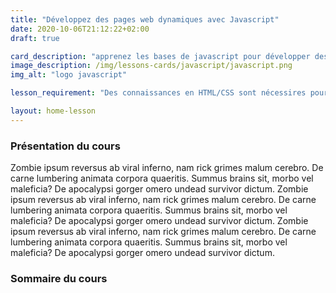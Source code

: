 ```yaml
---
title: "Développez des pages web dynamiques avec Javascript"
date: 2020-10-06T21:12:22+02:00
draft: true

card_description: "apprenez les bases de javascript pour développer des pages web interactives"
image_description: /img/lessons-cards/javascript/javascript.png
img_alt: "logo javascript"

lesson_requirement: "Des connaissances en HTML/CSS sont nécessires pour pouvoir suivre ce cours. Il existe un cours sur ces langages pour pouvoir vous mettre à niveau."

layout: home-lesson
---
```


### Présentation du cours

Zombie ipsum reversus ab viral inferno, nam rick grimes malum cerebro. De carne lumbering animata corpora quaeritis. Summus brains sit​​, morbo vel maleficia? De apocalypsi gorger omero undead survivor dictum. Zombie ipsum reversus ab viral inferno, nam rick grimes malum cerebro. De carne lumbering animata corpora quaeritis. Summus brains sit​​, morbo vel maleficia? De apocalypsi gorger omero undead survivor dictum. Zombie ipsum reversus ab viral inferno, nam rick grimes malum cerebro. De carne lumbering animata corpora quaeritis. Summus brains sit​​, morbo vel maleficia? De apocalypsi gorger omero undead survivor dictum.

### Sommaire du cours